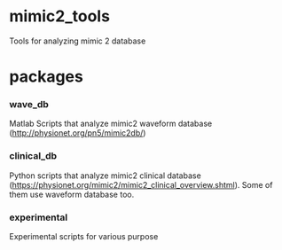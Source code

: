 # mimic2_tools
Tools for analyzing mimic 2 database

# packages
### wave_db
Matlab Scripts that analyze mimic2 waveform database (http://physionet.org/pn5/mimic2db/)

### clinical_db
Python scripts that analyze mimic2 clinical database (https://physionet.org/mimic2/mimic2_clinical_overview.shtml). Some of them use waveform database too.

### experimental
Experimental scripts for various purpose
